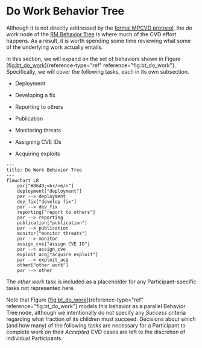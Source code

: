 # Do Work Behavior Tree

Although it is not directly addressed by the [formal MPCVD protocol](/reference/formal_protocol), the *do work* node
of the [RM Behavior Tree](/topics/behavior_logic/rm_bt/) is where much of the CVD effort happens.
As a result, it is worth spending some time reviewing what some of the underlying work actually entails.

In this section, we will expand on the set of behaviors shown in Figure
[\[fig:bt_do_work\]](#fig:bt_do_work){reference-type="ref"
reference="fig:bt_do_work"}. Specifically, we will cover the following
tasks, each in its own subsection.

-   Deployment

-   Developing a fix

-   Reporting to others

-   Publication

-   Monitoring threats

-   Assigning CVE IDs

-   Acquiring exploits

```mermaid
---
title: Do Work Behavior Tree
---
flowchart LR
    par["#8649;<br/>m/n"]
    deployment["deployment"]
    par --> deployment
    dev_fix["develop fix"]
    par --> dev_fix
    reporting["report to others"]
    par --> reporting
    publication["publication"]
    par --> publication
    monitor["monitor threats"]
    par --> monitor
    assign_cve["assign CVE ID"]
    par --> assign_cve
    exploit_acq["acquire exploit"]
    par --> exploit_acq
    other["other work"]
    par --> other
```


The *other work* task is included as a placeholder for any
Participant-specific tasks not represented here.

Note that Figure
[\[fig:bt_do_work\]](#fig:bt_do_work){reference-type="ref"
reference="fig:bt_do_work"} models this behavior as a parallel Behavior
Tree node, although we intentionally do not specify any *Success*
criteria regarding what fraction of its children must succeed. Decisions
about which (and how many) of the following tasks are necessary for a
Participant to complete work on their $Accepted$
CVD cases are left
to the discretion of individual Participants.



